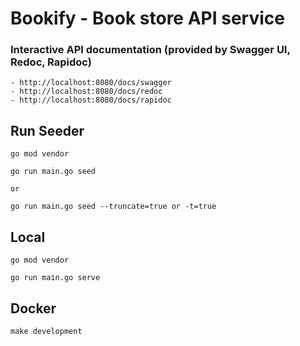 # Bookify - Book store API service

### Interactive API documentation (provided by Swagger UI, Redoc, Rapidoc)
```
- http://localhost:8080/docs/swagger
- http://localhost:8080/docs/redoc
- http://localhost:8080/docs/rapidoc
```


## Run Seeder
```terminal
go mod vendor

go run main.go seed

or

go run main.go seed --truncate=true or -t=true
```

## Local
```terminal
go mod vendor

go run main.go serve
```

## Docker
```terminal
make development
```